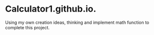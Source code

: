 # Calculator1.github.io.
Using my own creation ideas, thinking and implement math function to complete this project.
